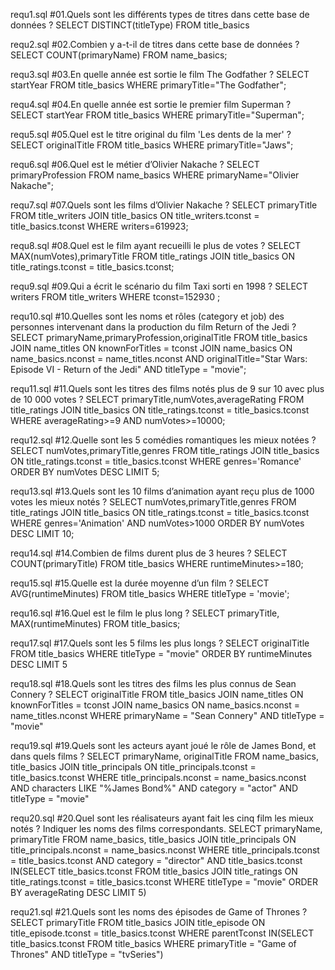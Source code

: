 requ1.sql
#01.Quels sont les différents types de titres dans cette base de données ?
SELECT DISTINCT(titleType)
FROM title_basics

requ2.sql
#02.Combien y a-t-il de titres dans cette base de données ?
SELECT COUNT(primaryName)
FROM name_basics;

requ3.sql
#03.En quelle année est sortie le film The Godfather ?
SELECT startYear
FROM title_basics
WHERE primaryTitle="The Godfather";

requ4.sql
#04.En quelle année est sortie le premier film Superman ?
SELECT startYear
FROM title_basics
WHERE primaryTitle="Superman";

requ5.sql
#05.Quel est le titre original du film 'Les dents de la mer' ?
SELECT originalTitle
FROM title_basics
WHERE primaryTitle="Jaws";

requ6.sql
#06.Quel est le métier d’Olivier Nakache ?
SELECT primaryProfession
FROM name_basics
WHERE primaryName="Olivier Nakache";

requ7.sql
#07.Quels sont les films d’Olivier Nakache ?
SELECT primaryTitle
FROM title_writers
JOIN title_basics ON title_writers.tconst = title_basics.tconst
WHERE writers=619923;

requ8.sql
#08.Quel est le film ayant recueilli le plus de votes ?
SELECT MAX(numVotes),primaryTitle
FROM title_ratings
JOIN title_basics ON title_ratings.tconst = title_basics.tconst;

requ9.sql
#09.Qui a écrit le scénario du film Taxi sorti en 1998 ?
SELECT writers
FROM title_writers
WHERE tconst=152930 ;

requ10.sql
#10.Quelles sont les noms et rôles (category et job) des personnes intervenant dans la production du film Return of the Jedi ?
SELECT primaryName,primaryProfession,originalTitle
FROM title_basics
JOIN name_titles ON knownForTitles = tconst
JOIN name_basics ON name_basics.nconst = name_titles.nconst
AND originalTitle="Star Wars: Episode VI - Return of the Jedi"
AND titleType = "movie";

requ11.sql
#11.Quels sont les titres des films notés plus de 9 sur 10 avec plus de 10 000 votes ?
SELECT primaryTitle,numVotes,averageRating
FROM title_ratings
JOIN title_basics ON title_ratings.tconst = title_basics.tconst
WHERE averageRating>=9 AND numVotes>=10000;

requ12.sql
#12.Quelle sont les 5 comédies romantiques les mieux notées ?
SELECT numVotes,primaryTitle,genres
FROM title_ratings
JOIN title_basics ON title_ratings.tconst = title_basics.tconst
WHERE genres='Romance'
ORDER BY numVotes DESC 
LIMIT 5;

requ13.sql
#13.Quels sont les 10 films d’animation ayant reçu plus de 1000 votes les mieux notés ?
SELECT numVotes,primaryTitle,genres
FROM title_ratings
JOIN title_basics ON title_ratings.tconst = title_basics.tconst
WHERE genres='Animation' AND numVotes>1000
ORDER BY numVotes DESC 
LIMIT 10;

requ14.sql
#14.Combien de films durent plus de 3 heures ?
SELECT COUNT(primaryTitle)
FROM title_basics
WHERE runtimeMinutes>=180;

requ15.sql
#15.Quelle est la durée moyenne d’un film ?
SELECT AVG(runtimeMinutes) 
FROM title_basics 
WHERE titleType = 'movie';

requ16.sql
#16.Quel est le film le plus long ?
SELECT primaryTitle, MAX(runtimeMinutes) 
FROM title_basics;

requ17.sql
#17.Quels sont les 5 films les plus longs ?
SELECT originalTitle
FROM title_basics
WHERE titleType = "movie"
ORDER BY runtimeMinutes DESC
LIMIT 5

requ18.sql
#18.Quels sont les titres des films les plus connus de Sean Connery ?
SELECT originalTitle
FROM title_basics
JOIN name_titles ON knownForTitles = tconst
JOIN name_basics ON name_basics.nconst = name_titles.nconst
WHERE primaryName = "Sean Connery"
AND titleType = "movie"

requ19.sql
#19.Quels sont les acteurs ayant joué le rôle de James Bond, et dans quels films ?
SELECT primaryName, originalTitle
FROM name_basics, title_basics
JOIN title_principals ON title_principals.tconst = title_basics.tconst
WHERE title_principals.nconst = name_basics.nconst
AND characters LIKE "%James Bond%"
AND category = "actor"
AND titleType = "movie"

requ20.sql
#20.Quel sont les réalisateurs ayant fait les cinq film les mieux notés ? Indiquer les noms des films correspondants.
SELECT primaryName, primaryTitle
FROM name_basics, title_basics
JOIN title_principals ON title_principals.nconst = name_basics.nconst
WHERE title_principals.tconst = title_basics.tconst
AND category = "director"
AND title_basics.tconst IN(SELECT title_basics.tconst
FROM title_basics
JOIN title_ratings ON title_ratings.tconst = title_basics.tconst
WHERE titleType = "movie"
ORDER BY averageRating DESC
LIMIT 5)

requ21.sql
#21.Quels sont les noms des épisodes de Game of Thrones ?
SELECT primaryTitle
FROM title_basics
JOIN title_episode ON title_episode.tconst = title_basics.tconst
WHERE parentTconst IN(SELECT title_basics.tconst
FROM title_basics
WHERE primaryTitle = "Game of Thrones"
AND titleType = "tvSeries")
